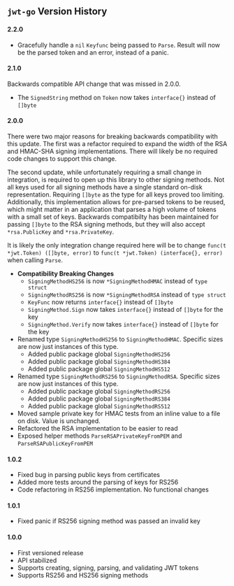 ## `jwt-go` Version History

#### 2.2.0

* Gracefully handle a `nil` `Keyfunc` being passed to `Parse`.  Result will now be the parsed token and an error, instead of a panic.

#### 2.1.0

Backwards compatible API change that was missed in 2.0.0.

* The `SignedString` method on `Token` now takes `interface{}` instead of `[]byte`

#### 2.0.0

There were two major reasons for breaking backwards compatibility with this update.  The first was a refactor required to expand the width of the RSA and HMAC-SHA signing implementations.  There will likely be no required code changes to support this change.

The second update, while unfortunately requiring a small change in integration, is required to open up this library to other signing methods.  Not all keys used for all signing methods have a single standard on-disk representation.  Requiring `[]byte` as the type for all keys proved too limiting.  Additionally, this implementation allows for pre-parsed tokens to be reused, which might matter in an application that parses a high volume of tokens with a small set of keys.  Backwards compatibilty has been maintained for passing `[]byte` to the RSA signing methods, but they will also accept `*rsa.PublicKey` and `*rsa.PrivateKey`.

It is likely the only integration change required here will be to change `func(t *jwt.Token) ([]byte, error)` to `func(t *jwt.Token) (interface{}, error)` when calling `Parse`.

* **Compatibility Breaking Changes**
	* `SigningMethodHS256` is now `*SigningMethodHMAC` instead of `type struct`
	* `SigningMethodRS256` is now `*SigningMethodRSA` instead of `type struct`
	* `KeyFunc` now returns `interface{}` instead of `[]byte`
	* `SigningMethod.Sign` now takes `interface{}` instead of `[]byte` for the key
	* `SigningMethod.Verify` now takes `interface{}` instead of `[]byte` for the key
* Renamed type `SigningMethodHS256` to `SigningMethodHMAC`.  Specific sizes are now just instances of this type.
    * Added public package global `SigningMethodHS256`
    * Added public package global `SigningMethodHS384`
    * Added public package global `SigningMethodHS512`
* Renamed type `SigningMethodRS256` to `SigningMethodRSA`.  Specific sizes are now just instances of this type.
    * Added public package global `SigningMethodRS256`
    * Added public package global `SigningMethodRS384`
    * Added public package global `SigningMethodRS512`
* Moved sample private key for HMAC tests from an inline value to a file on disk.  Value is unchanged.
* Refactored the RSA implementation to be easier to read
* Exposed helper methods `ParseRSAPrivateKeyFromPEM` and `ParseRSAPublicKeyFromPEM`

#### 1.0.2

* Fixed bug in parsing public keys from certificates
* Added more tests around the parsing of keys for RS256
* Code refactoring in RS256 implementation.  No functional changes

#### 1.0.1

* Fixed panic if RS256 signing method was passed an invalid key

#### 1.0.0

* First versioned release
* API stabilized
* Supports creating, signing, parsing, and validating JWT tokens
* Supports RS256 and HS256 signing methods